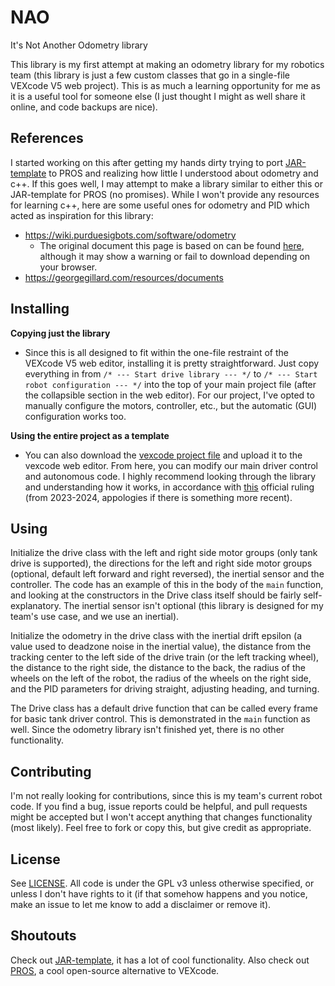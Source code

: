 # NAO
It's Not Another Odometry library

This library is my first attempt at making an odometry library for my robotics team (this library is just a few custom classes that go in a single-file VEXcode V5 web project). This is as much a learning opportunity for me as it is a useful tool for someone else (I just thought I might as well share it online, and code backups are nice).

## References
I started working on this after getting my hands dirty trying to port [JAR-template](https://github.com/JacksonAreaRobotics/JAR-Template) to PROS and realizing how little I understood about odometry and c++. If this goes well, I may attempt to make a library similar to either this or JAR-template for PROS (no promises). While I won't provide any resources for learning c++, here are some useful ones for odometry and PID which acted as inspiration for this library:
- https://wiki.purduesigbots.com/software/odometry
  - The original document this page is based on can be found [here](http://thepilons.ca/wp-content/uploads/2018/10/Tracking.pdf), although it may show a warning or fail to download depending on your browser.
- https://georgegillard.com/resources/documents

## Installing
**Copying just the library**
- Since this is all designed to fit within the one-file restraint of the VEXcode V5 web editor, installing it is pretty straightforward. Just copy everything in from `/* --- Start drive library --- */` to `/* --- Start robot configuration --- */` into the top of your main project file (after the collapsible section in the web editor). For our project, I've opted to manually configure the motors, controller, etc., but the automatic (GUI) configuration works too.

**Using the entire project as a template**
- You can also download the [vexcode project file](<./NAO library.v5cpp>) and upload it to the vexcode web editor. From here, you can modify our main driver control and autonomous code. I highly recommend looking through the library and understanding how it works, in accordance with [this](https://www.robotevents.com/V5RC/2023-2024/QA/1582) official ruling (from 2023-2024, appologies if there is something more recent).

## Using
Initialize the drive class with the left and right side motor groups (only tank drive is supported), the directions for the left and right side motor groups (optional, default left forward and right reversed), the inertial sensor and the controller. The code has an example of this in the body of the `main` function, and looking at the constructors in the Drive class itself should be fairly self-explanatory. The inertial sensor isn't optional (this library is designed for my team's use case, and we use an inertial).

Initialize the odometry in the drive class with the inertial drift epsilon (a value used to deadzone noise in the inertial value), the distance from the tracking center to the left side of the drive train (or the left tracking wheel), the distance to the right side, the distance to the back, the radius of the wheels on the left of the robot, the radius of the wheels on the right side, and the PID parameters for driving straight, adjusting heading, and turning.

The Drive class has a default drive function that can be called every frame for basic tank driver control. This is demonstrated in the `main` function as well. Since the odometry library isn't finished yet, there is no other functionality.

## Contributing
I'm not really looking for contributions, since this is my team's current robot code. If you find a bug, issue reports could be helpful, and pull requests might be accepted but I won't accept anything that changes functionality (most likely). Feel free to fork or copy this, but give credit as appropriate.

## License
See [LICENSE](./LICENSE). All code is under the GPL v3 unless otherwise specified, or unless I don't have rights to it (if that somehow happens and you notice, make an issue to let me know to add a disclaimer or remove it).

## Shoutouts
Check out [JAR-template](https://github.com/JacksonAreaRobotics/JAR-Template), it has a lot of cool functionality. Also check out [PROS](https://github.com/purduesigbots/pros), a cool open-source alternative to VEXcode.
